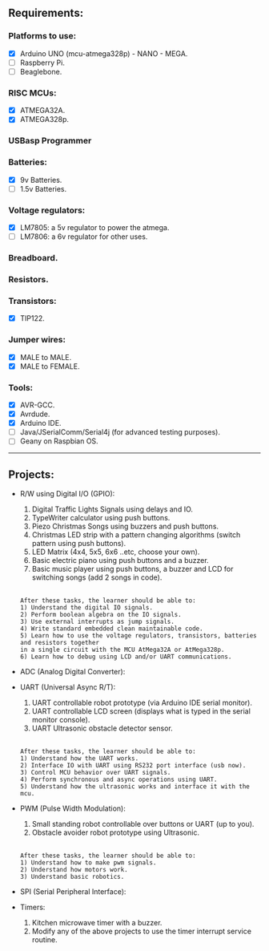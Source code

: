 ## Requirements:

### Platforms to use:
- [x] Arduino UNO (mcu-atmega328p) - NANO - MEGA.
- [ ] Raspberry Pi.
- [ ] Beaglebone.

### RISC MCUs:
- [x] ATMEGA32A.
- [x] ATMEGA328p.

### USBasp Programmer

### Batteries:
- [x] 9v Batteries.
- [ ] 1.5v Batteries.

### Voltage regulators:
- [x] LM7805: a 5v regulator to power the atmega.
- [ ] LM7806: a 6v regulator for other uses.

### Breadboard.

### Resistors.

### Transistors:
- [x] TIP122.

### Jumper wires:
- [x] MALE to MALE.
- [x] MALE to FEMALE.

### Tools:
- [x] AVR-GCC.
- [x] Avrdude.
- [x] Arduino IDE.
- [ ] Java/JSerialComm/Serial4j (for advanced testing purposes).
- [ ] Geany on Raspbian OS.

--------------------------------------------------------------------------------

## Projects:
- R/W using Digital I/O (GPIO):
    1) Digital Traffic Lights Signals using delays and IO.
    2) TypeWriter calculator using push buttons.
    3) Piezo Christmas Songs using buzzers and push buttons. 
    4) Christmas LED strip with a pattern changing algorithms (switch pattern using push buttons).
    5) LED Matrix (4x4, 5x5, 6x6 ..etc, choose your own).
    6) Basic electric piano using push buttons and a buzzer.
    7) Basic music player using push buttons, a buzzer and LCD for switching songs (add 2 songs in code).
    <br>
    
    ```
    After these tasks, the learner should be able to:
    1) Understand the digital IO signals.
    2) Perform boolean algebra on the IO signals.
    3) Use external interrupts as jump signals.
    4) Write standard embedded clean maintainable code.
    5) Learn how to use the voltage regulators, transistors, batteries and resistors together 
    in a single circuit with the MCU AtMega32A or AtMega328p.
    6) Learn how to debug using LCD and/or UART communications.
    ```
- ADC (Analog Digital Converter):


- UART (Universal Async R/T):
    1) UART controllable robot prototype (via Arduino IDE serial monitor).
    2) UART controllable LCD screen (displays what is typed in the serial monitor console).
    3) UART Ultrasonic obstacle detector sensor.
    <br>
    
    ```
    After these tasks, the learner should be able to:
    1) Understand how the UART works.
    2) Interface IO with UART using RS232 port interface (usb now).
    3) Control MCU behavior over UART signals.
    4) Perform synchronous and async operations using UART.
    5) Understand how the ultrasonic works and interface it with the mcu.
    ```    

- PWM (Pulse Width Modulation):
    1) Small standing robot controllable over buttons or UART (up to you).
    2) Obstacle avoider robot prototype using Ultrasonic.
    <br>
    
    ```
    After these tasks, the learner should be able to:
    1) Understand how to make pwm signals.
    2) Understand how motors work.
    3) Understand basic robotics.
    ``` 
    
- SPI (Serial Peripheral Interface):

- Timers:
  1) Kitchen microwave timer with a buzzer.
  2) Modify any of the above projects to use the timer interrupt service routine.


